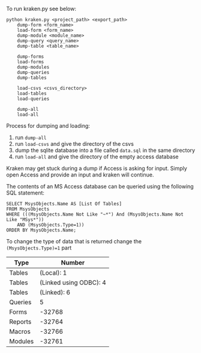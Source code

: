 To run kraken.py see below:
```
python kraken.py <project_path> <export_path>
	dump-form <form_name>
	load-form <form_name>
	dump-module <module_name>
	dump-query <query_name>
	dump-table <table_name>

	dump-forms
	load-forms
	dump-modules
	dump-queries
	dump-tables

	load-csvs <csvs_directory>
	load-tables
	load-queries

	dump-all
	load-all
```

Process for dumping and loading:
1. run `dump-all`
1. run `load-csvs` and give the directory of the csvs
1. dump the sqlite database into a file called `data.sql` in the same directory
1. run `load-all` and give the directory of the empty access database

Kraken may get stuck during a dump if Access is asking for input. Simply open Access and provide an input and kraken will continue.

The contents of an MS Access database can be queried using the following SQL statement:

```
SELECT MsysObjects.Name AS [List Of Tables]
FROM MsysObjects
WHERE (((MsysObjects.Name Not Like "~*") And (MsysObjects.Name Not Like "MSys*")) 
	AND (MsysObjects.Type=1))
ORDER BY MsysObjects.Name;
```

To change the type of data that is returned change the `(MsysObjects.Type)=1` part

| Type | Number |
| ---- | ------ |
| Tables | (Local):	1 |
| Tables | (Linked using ODBC):	4 |
| Tables | (Linked): 6 |
| Queries | 5 |
| Forms | -32768 |
| Reports | -32764 |
| Macros | -32766 |
| Modules | -32761 |
